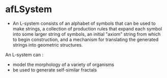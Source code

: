 # afLSystem
- An L-system consists of an alphabet of symbols that can be used to make strings, 
a collection of production rules that expand each symbol into some larger string of symbols, 
an initial "axiom" string from which to begin construction, and a mechanism for translating the generated strings into geometric structures. 

An L-system can  :
* model the morphology of a variety of organisms 
* be used to generate self-similar fractals 
